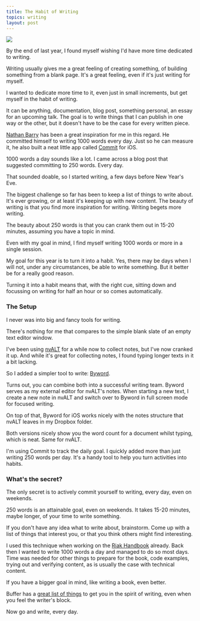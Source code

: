 ```yaml
---
title: The Habit of Writing
topics: writing
layout: post
---
```

![](http://s3itch.paperplanes.de/Untitled_20140114_234759.jpg_20140131_144932.jpg)

By the end of last year, I found myself wishing I'd have more time dedicated to
writing.

Writing usually gives me a great feeling of creating something, of building
something from a blank page. It's a great feeling, even if it's just writing for
myself.

I wanted to dedicate more time to it, even just in small increments, but get
myself in the habit of writing.

It can be anything, documentation, blog post, something personal, an essay for
an upcoming talk. The goal is to write things that I can publish in one way or
the other, but it doesn't have to be the case for every written piece.

[Nathan Barry](http://nathanbarry.com) has been a great inspiration for me in
this regard. He committed himself to writing 1000 words every day. Just so he
can measure it, he also built a neat little app called
[Commit](https://itunes.apple.com/us/app/commit/id473527073?mt=8) for iOS.

1000 words a day sounds like a lot. I came across a blog post that suggested
committing to 250 words. Every day.

That sounded doable, so I started writing, a few days before New Year's Eve.

The biggest challenge so far has been to keep a list of things to write about.
It's ever growing, or at least it's keeping up with new content. The beauty of
writing is that you find more inspiration for writing. Writing begets more
writing.

The beauty about 250 words is that you can crank them out in 15-20 minutes,
assuming you have a topic in mind.

Even with my goal in mind, I find myself writing 1000 words or more in a single
session.

My goal for this year is to turn it into a habit. Yes, there may be days when I
will not, under any circumstances, be able to write something. But it better be
for a really good reason.

Turning it into a habit means that, with the right cue, sitting down and
focussing on writing for half an hour or so comes automatically.

### The Setup

I never was into big and fancy tools for writing.

There's nothing for me that compares to the simple blank slate of an empty text
editor window.

I've been using [nvALT](http://brettterpstra.com/projects/nvalt/) for a while
now to collect notes, but I've now cranked it up. And while it's great for
collecting notes, I found typing longer texts in it a bit lacking.

So I added a simpler tool to write: [Byword](http://bywordapp.com).

Turns out, you can combine both into a successful writing team. Byword serves as
my external editor for nvALT's notes. When starting a new text, I create a new
note in nvALT and switch over to Byword in full screen mode for focused writing.

On top of that, Byword for iOS works nicely with the notes structure that nvALT
leaves in my Dropbox folder.

Both versions nicely show you the word count for a document whilst typing, which
is neat. Same for nvALT.

I'm using Commit to track the daily goal. I quickly added more than just writing
250 words per day. It's a handy tool to help you turn activities into habits.

### What's the secret?

The only secret is to actively commit yourself to writing, every day, even on
weekends.

250 words is an attainable goal, even on weekends. It takes 15-20 minutes, maybe
longer, of your time to write something.

If you don't have any idea what to write about, brainstorm. Come up with a list
of things that interest you, or that you think others might find interesting.

I used this technique when working on the [Riak
Handbook](http://riakhandbook.com) already. Back then I wanted to write 1000
words a day and managed to do so most days. Time was needed for other things to
prepare for the book, code examples, trying out and verifying content, as is
usually the case with technical content.

If you have a bigger goal in mind, like writing a book, even better.

Buffer has a [great list of
things](http://blog.bufferapp.com/5-ways-to-get-through-writers-block-or-content-marketing-fatigue)
to get you in the spirit of writing, even when you feel the writer's block.

Now go and write, every day.
